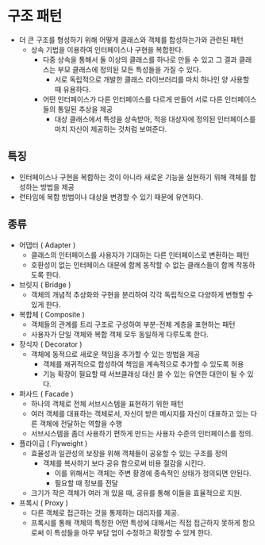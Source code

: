 # 구조 패턴
* 더 큰 구조를 형성하기 위해 어떻게 클래스와 객체를 합성하는가와 관련된 패턴
	- 상속 기법을 이용하여 인터페이스나 구현을 복합한다.
		- 다중 상속을 통해서 둘 이상의 클래스를 하나로 만들 수 있고 그 결과 클래스는 
		부모 클래스에 정의된 모든 특성들을 가질 수 있다.
			- 서로 독립적으로 개발한 클래스 라이브러리를 마치 하나인 양 사용할 때 유용하다.
		- 어떤 인터페이스가 다른 인터페이스를 다르게 만들어 서로 다른 인터페이스들의 
		통일된 추상을 제공
			- 대상 클래스에서 특성을 상속받아, 적응 대상자에 정의된 인터페이스를 마치 자신이
			제공하는 것처럼 보여준다.


## 특징
* 인터페이스나 구현을 복합하는 것이 아니라 새로운 기능을 실현하기 위해 객체를 합성하는 방법을 제공
* 런타임에 복합 방법이나 대상을 변경할 수 있기 때문에 유연하다.
	

## 종류
* 어댑터 ( Adapter )
	- 클래스의 인터페이스를 사용자가 기대하는 다른 인터페이스로 변환하는 패턴
	- 호환성이 없는 인터페이스 대문에 함께 동작할 수 없는 클래스들이 함께 작동하도록 한다.
* 브릿지 ( Bridge )
	- 객체의 개념적 추상화와 구현을 분리하여 각각 독립적으로 다양하게 변형할 수 있게 한다.
* 복합체 ( Composite )
	- 객체들의 관계를 트리 구조로 구성하여 부분-전체 계층을 표현하는 패턴
	- 사용자가 단일 객체와 복합 객체 모두 동일하게 다루도록 한다.
* 장식자 ( Decorator )
	- 객체에 동적으로 새로운 책임을 추가할 수 있는 방법을 제공
		- 객체를 재귀적으로 합성하여 책임을 계속적으로 추가할 수 있도록 허용
		- 기능 확장이 필요할 때 서브클래싱 대신 쓸 수 있는 유연한 대안이 될 수 있다.
* 퍼사드 ( Facade )
	- 하나의 객체로 전체 서브시스템을 표현하기 위한 패턴
	- 여러 객체를 대표하는 객체로서, 자신이 받은 메시지를 자신이 대표하고 있는 다른 객체에
	전달하는 역할을 수행
	- 서브시스템을 좀더 사용하기 편하게 만드는 사용자 수준의 인터페이스를 정의.
* 플라이급 ( Flyweight )
	- 효율성과 일관성의 보장을 위해 객체들이 공유할 수 있는 구조를 정의
		- 객체를 복사하기 보다 공유 함으로써 비용 절감을 시킨다.
			- 이를 위해서는 객체는 주변 황경에 종속적인 상태가 정의되면 안된다.
			- 필요할 때 정보를 전달
	- 크기가 작은 객체가 여러 개 있을 때, 공유를 통해 이들을 효율적으로 지원.
* 프록시 ( Proxy )
	- 다른 객체로 접근하는 것을 통제하는 대리자를 제공.
	- 프록시를 통해 객체의 특정한 어떤 특성에 대해서는 직접 접근하지 못하게 함으로써
	이 특성들을 아무 부담 업이 수정하고 확장할 수 있게 한다.

